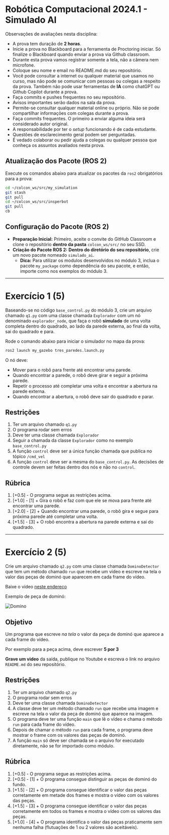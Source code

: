 # Robótica Computacional 2024.1 - Simulado AI

Observações de avaliações nesta disciplina:

* A prova tem duração de **2 horas**.
* Inicie a prova no Blackboard para a ferramenta de Proctoring iniciar. Só finalize o Blackboard quando enviar a prova via Github classroom.
* Durante esta prova vamos registrar somente a tela, não a câmera nem microfone.
* Coloque seu nome e email no README.md do seu repositório.
* Você pode consultar a internet ou qualquer material que usamos no curso, mas não pode se comunicar com pessoas ou colegas a respeito da prova. Também não pode usar ferramentas de **IA** como chatGPT ou Github Copilot durante a prova.
* Faça commits e pushes frequentes no seu repositório.
* Avisos importantes serão dados na sala da prova.
* Permite-se consultar qualquer material online ou próprio. Não se pode compartilhar informações com colegas durante a prova.
* Faça commits frequentes. O primeiro a enviar alguma ideia será considerado autor original.
* A responsabilidade por ter o *setup* funcionando é de cada estudante.
* Questões de esclarecimento geral podem ser perguntadas.
* É vedado colaborar ou pedir ajuda a colegas ou qualquer pessoa que conheça os assuntos avaliados nesta prova.

## Atualização dos Pacote (ROS 2)
Execute os comandos abaixo para atualizar os pacotes da `ros2` obrigatórios para a prova:

```bash
cd ~/colcon_ws/src/my_simulation
git stash
git pull
cd ~/colcon_ws/src/insperbot
git pull
cb
```

## Configuração do Pacote (ROS 2)

- **Preparação Inicial:** Primeiro, aceite o convite do GitHub Classroom e clone o repositório **dentro da pasta** `colcon_ws/src/` no seu SSD.
- **Criação do Pacote ROS 2:** **Dentro do diretório do seu repositório**, crie um novo pacote nomeado `simulado_ai`.
    - **Dica:** Para utilizar os modulos desenvolvidos no módulo 3, inclua o pacote `my_package` como dependência do seu pacote, e então, importe como nos exemplos do módulo 3.

___________________________

# Exercício 1 (5)
Baseando-se no código `base_control.py` do módulo 3, crie um arquivo chamado `q1.py` com uma classe chamada `Explorador` com um nó denominado `explorador_node`, que faça o robô **simulado** de uma volta completa dentro do quadrado, ao lado da parede externa, ao final da volta, sai do quadrado e para.

Rode o comando abaixo para iniciar o simulador no mapa da prova:

```bash
ros2 launch my_gazebo tres_paredes.launch.py
```


O nó deve: 

* Mover para o robô para frente até encontrar uma parede.
* Quando encontrar a parede, o robô deve girar e seguir a próxima parede.
* Repetir o processo até completar uma volta e encontrar a abertura na parede externa.
* Quando encontrar a abertura, o robô deve sair do quadrado e parar.

## Restrições

1. Ter um arquivo chamado `q1.py`
2. O programa rodar sem erros
3. Deve ter uma classe chamada `Explorador`
4. Seguir a chamada da classe `Explorador` como no exemplo `base_control.py`
5. A função `control` deve ser a única função chamada que publica no tópico `/cmd_vel`
6. A função `control` deve ser a mesma do `base_control.py`. As decisões de controle devem ser feitas dentro dos nós e não no `control`.

## Rúbrica
1. [+0.5] - O programa segue as restrições acima.
2. [+1.0] - [1] + Gira o robô e faz com que ele se mova para frente até encontrar uma parede.
3. [+2.0] - [2] + Quando encontrar uma parede, o robô gira e segue para próxima parede até completar uma volta.
4. [+1.5] - [3] + O robô encontra a abertura na parede externa e sai do quadrado.

___________________________
# Exercício 2 (5)
Crie um arquivo chamado `q2.py` com uma classe chamada `DominoDetector` que tem um método chamado `run` que recebe um vídeo e escreve na tela o valor das peças de dominó que aparecem em cada frame do vídeo.

Baixe o vídeo [neste endereço](https://github.com/Insper/robot20/raw/master/media/dominoes.mp4)

Exemplo de peça de dominó:

![Domino](img/domino.jpg)

## Objetivo

Um programa que escreve *na tela* o valor da peça de dominó que aparece a cada frame do vídeo. 

Por exemplo para a peça acima, deve escrever **5 por 3**

**Grave um video** da saída, publique no Youtube e escreva o link no arquivo `README.md` do seu repositório.

## Restrições

1. Ter um arquivo chamado `q2.py`
2. O programa rodar sem erros
3. Deve ter uma classe chamada `DominoDetector`
4. A classe deve ter um método chamado `run` que recebe uma imagem e escreve na tela o valor da peça de dominó que aparece na imagem.
5. O programa deve ter uma função `main` que lê o vídeo e chama o método `run` para cada frame do vídeo.
6. Depois de chamar o método `run` para cada frame, o programa deve mostrar o frame com os valores das peças de dominó.
6. A função `main` só deve ser chamada se o arquivo for executado diretamente, não se for importado como módulo.

## Rúbrica

1. [+0.5] - O programa segue as restrições acima.
2. [+0.5] - [1] + O programa consegue distinguir as peças de dominó do fundo.
3. [+1.5] - [2] + O programa consegue identificar o valor das peças corretamente em metade dos frames e mostra o vídeo com os valores das peças.
4. [+1.5] - [3] + O programa consegue identificar o valor das peças corretamente em todos os frames e mostra o vídeo com os valores das peças.
5. [+1.0] - [4] + O programa identifica o valor das peças praticamente sem nenhuma falha (flutuações de 1 ou 2 valores são aceitáveis).


